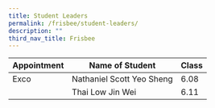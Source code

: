 ```yaml
---
title: Student Leaders
permalink: /frisbee/student-leaders/
description: ""
third_nav_title: Frisbee
---
```

<table>
<thead>
  <tr>
    <th>Appointment</th>
    <th>Name of Student</th>
    <th>Class</th>
  </tr>
</thead>
<tbody>
  <tr>
    <td>Exco</td>
    <td>Nathaniel Scott Yeo Sheng</td>
    <td>6.08</td>
  </tr>
  <tr>
    <td></td>
    <td>Thai Low Jin Wei</td>
    <td>6.11</td>
  </tr>
</tbody>
</table>